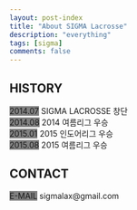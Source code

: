 ```yaml
---
layout: post-index
title: "About SIGMA Lacrosse"
description: "everything"
tags: [sigma]
comments: false
---
```

<article>
    <h2>HISTORY</h2>
    	<span style="background-color:gray;">2014.07</span>  SIGMA LACROSSE 창단 <br>
	<span style="background-color:gray;">2014.08</span>  2014 여름리그 우승<br>
	<span style="background-color:gray;">2015.01</span>  2015 인도어리그 우승<br>
	<span style="background-color:gray;">2015.08</span>  2015 여름리그 우승<br>
  <h2>CONTACT</h2>
	<span style="background-color:gray;">E-MAIL</span>  sigmalax@gmail.com
</article>



